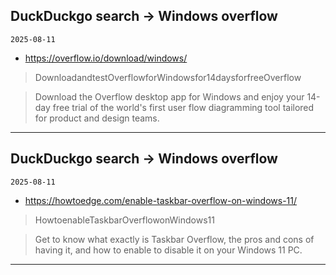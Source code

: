 ## DuckDuckgo search -> Windows overflow
`2025-08-11`

* https://overflow.io/download/windows/

<blockquote>
 DownloadandtestOverflowforWindowsfor14daysforfreeOverflow
</blockquote>
<blockquote>
Download the Overflow desktop app for Windows and enjoy your 14-day free trial of the world's first user flow diagramming tool tailored for product and design teams.
</blockquote>

---

## DuckDuckgo search -> Windows overflow
`2025-08-11`

* https://howtoedge.com/enable-taskbar-overflow-on-windows-11/

<blockquote>
 HowtoenableTaskbarOverflowonWindows11
</blockquote>
<blockquote>
Get to know what exactly is Taskbar Overflow, the pros and cons of having it, and how to enable to disable it on your Windows 11 PC.
</blockquote>

---

